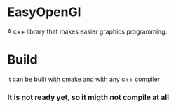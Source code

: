 
# EasyOpenGl
A c++ library that makes easier graphics programming.

# Build
it can be built with cmake and with any c++ compiler

### **It is not ready yet, so it migth not compile at all**
